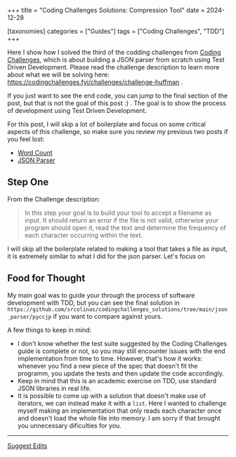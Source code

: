 +++
title = "Coding Challenges Solutions: Compression Tool"
date = 2024-12-28

[taxonomies]
categories = ["Guides"]
tags = ["Coding Challenges", "TDD"]
+++

Here I show how I solved the third of the codding challenges from [Coding Challenges](https://codingchallenges.fyi), which is about building a JSON parser from scratch using Test Driven Development. Please read the challenge description to learn more about what we will be solving here: https://codingchallenges.fyi/challenges/challenge-huffman .

If you just want to see the end code, you can jump to the final section of the post, but that is not the goal of this post :) . The goal is to show the process of development using Test Driven Development. 

For this post, I will skip a lot of boilerplate and focus on some critical aspects of this challenge, so make sure you review my previous two posts if you feel lost:
* [Word Count](https://srcolinas.github.io/word-count/)
* [JSON Parser](https://srcolinas.github.io/json-parser/)

<!-- more -->

## Step One

From the Challenge description:

>In this step your goal is to build your tool to accept a filename as input. It should return an error if the file is not valid, otherwise your program should open it, read the text and determine the frequency of each character occurring within the text.

I will skip all the boilerplate related to making a tool that takes a file as input, it is extremely similar to what I did for the json parser. Let's focus on 


## Food for Thought

My main goal was to guide your through the process of software development with TDD, but you can see the final solution in `https://github.com/srcolinas/codingchallenges_solutions/tree/main/json_parser/pyccjp` if you want to compare against yours.

A few things to keep in mind:
* I don't know whether the test suite suggested by the Coding Challenges guide is complete or not, so you may still encounter issues with the end implementation from time to time. However, that's how it works: whenever you find a new piece of the spec that doesn't fit the programm, you update the tests and then update the code accordingly.
* Keep in mind that this is an academic exercise on TDD, use standard JSON libraries in real life. 
* It is possible to come up with a solution that doesn't make use of iterators, we can instead make it with a `list`. Here I wanted to challenge myself making an implementation that only reads each character once and doesn't load the whole file into memory. I am sorry if that brought you unnecessary dificulties for you. 

---

[Suggest Edits](https://github.com/srcolinas/srcolinas.github.io/tree/master/content/json-parser.md)
